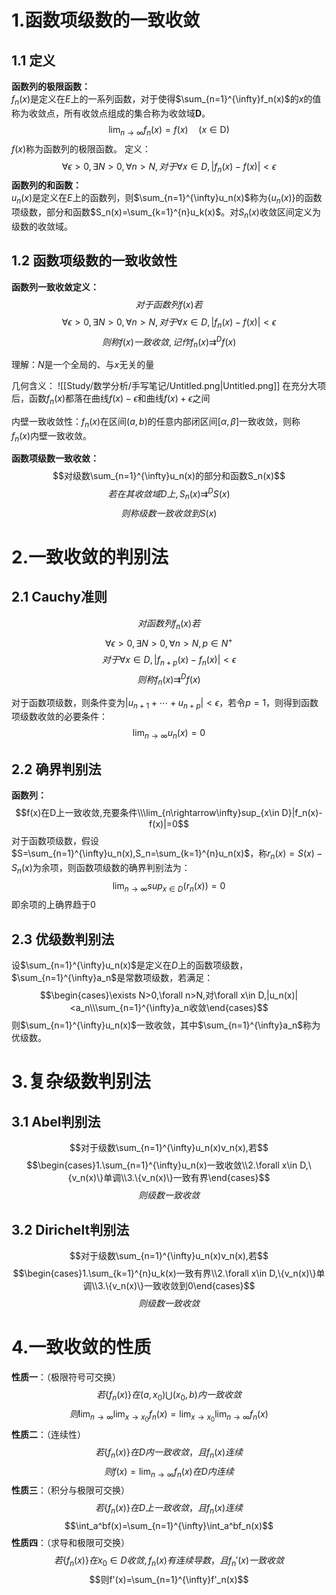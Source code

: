 # 1.函数项级数的一致收敛
## 1.1 定义
**函数列的极限函数：**  
$f_n(x)$﻿是定义在$E$﻿上的一系列函数，对于使得$\sum_{n=1}^{\infty}f_n(x)$﻿的$x$﻿的值称为收敛点，所有收敛点组成的集合称为收敛域$\mathbf{D}$﻿。
$$\lim_{n\rightarrow\infty}f_n(x)=f(x)\quad(x\in \mathrm{D})$$
$f(x)$﻿称为函数列的极限函数。
定义：
$$\forall\epsilon>0,\exists N>0,\forall n>N,对于\forall x\in D,|f_n(x)-f(x)|<\epsilon$$
**函数列的和函数：**  
$u_n(x)$﻿是定义在$E$﻿上的函数列，则$\sum_{n=1}^{\infty}u_n(x)$﻿称为$\{u_n(x)\}$﻿的函数项级数，部分和函数$S_n(x)=\sum_{k=1}^{n}u_k(x)$﻿。对$S_n(x)$﻿收敛区间定义为级数的收敛域。
## 1.2 函数项级数的一致收敛性
**函数列一致收敛定义：**
$$对于函数列f(x)若$$$$\forall\epsilon>0,\exists N>0,\forall n>N,对于\forall x\in D,|f_n(x)-f(x)|<\epsilon$$$$则称f(x)一致收敛,记作f_n(x)\rightrightarrows^ Df(x)$$

理解：$N$﻿是一个全局的、与$x$﻿无关的量

几何含义：
![[Study/数学分析/手写笔记/Untitled.png|Untitled.png]]
在充分大项后，函数$f_n(x)$﻿都落在曲线$f(x)-\epsilon$﻿和曲线$f(x)+\epsilon$﻿之间

内壁一致收敛性：$f_n(x)$﻿在区间$(a,b)$﻿的任意内部闭区间$[\alpha,\beta]$﻿一致收敛，则称$f_n(x)$﻿内壁一致收敛。

**函数项级数一致收敛：**
$$对级数\sum_{n=1}^{\infty}u_n(x)的部分和函数S_n(x)$$$$若在其收敛域D上,S_n(x)\rightrightarrows^DS(x)$$$$则称级数一致收敛到S(x)$$

# 2.一致收敛的判别法
## 2.1 Cauchy准则
$$对函数列f_n(x)若$$$$\forall\epsilon>0,\exists N>0,\forall n>N,p\in N^+$$$$对于\forall x\in D,|f_{n+p}(x)-f_n(x)|<\epsilon$$$$则称f_n(x)\rightrightarrows^Df(x)$$

对于函数项级数，则条件变为$|u_{n+1}+\cdots+u_{n+p}|<\epsilon$﻿，若令$p=1$﻿，则得到函数项级数收敛的必要条件：
$$\lim_{n\rightarrow\infty}u_n(x)=0$$

## 2.2 确界判别法
**函数列：**
$$f(x)在D上一致收敛,充要条件\\\lim_{n\rightarrow\infty}sup_{x\in D}|f_n(x)-f(x)|=0$$
对于函数项级数，假设$S=\sum_{n=1}^{\infty}u_n(x),S_n=\sum_{k=1}^{n}u_n(x)$﻿，称$r_n(x)=S(x)-S_n(x)$﻿为余项，则函数项级数的确界判别法为：
$$\lim_{n\rightarrow\infty}sup_{x\in D}(r_n(x))=0$$
即余项的上确界趋于0
## 2.3 优级数判别法
设$\sum_{n=1}^{\infty}u_n(x)$﻿是定义在$D$﻿上的函数项级数，$\sum_{n=1}^{\infty}a_n$﻿是常数项级数，若满足：
$$\begin{cases}\exists N>0,\forall n>N,对\forall x\in D,|u_n(x)|<a_n\\\sum_{n=1}^{\infty}a_n收敛\end{cases}$$
则$\sum_{n=1}^{\infty}u_n(x)$﻿一致收敛，其中$\sum_{n=1}^{\infty}a_n$﻿称为优级数。
# 3.复杂级数判别法
## 3.1 Abel判别法
$$对于级数\sum_{n=1}^{\infty}u_n(x)v_n(x),若$$$$\begin{cases}1.\sum_{n=1}^{\infty}u_n(x)一致收敛\\2.\forall x\in D,\{v_n(x)\}单调\\3.\{v_n(x)\}一致有界\end{cases}$$$$则级数一致收敛$$
## 3.2 Dirichelt判别法
$$对于级数\sum_{n=1}^{\infty}u_n(x)v_n(x),若$$$$\begin{cases}1.\sum_{k=1}^{n}u_k(x)一致有界\\2.\forall x\in D,\{v_n(x)\}单调\\3.\{v_n(x)\}一致收敛到0\end{cases}$$$$则级数一致收敛$$
# 4.一致收敛的性质
**性质一**：（极限符号可交换）
$$若\{f_n(x)\}在(a,x_0)\bigcup(x_0,b)内一致收敛$$$$则\lim_{n\rightarrow\infty} \lim_{x\rightarrow x_0}f_n(x) =\lim_{x\rightarrow x_0}\lim_{n\rightarrow \infty}f_n(x)$$
**性质二**：（连续性）
$$若\{f_n(x)\}在D内一致收敛，且f_n(x)连续$$$$则f(x)=\lim_{n\rightarrow\infty}f_n(x)在D内连续$$
**性质三**：（积分与极限可交换）
$$若\{f_n(x)\}在D上一致收敛，且f_n(x)连续$$$$\int_a^bf(x)=\sum_{n=1}^{\infty}\int_a^bf_n(x)$$
**性质四**：（求导和极限可交换）
$$若\{f_n(x)\}在x_0\in D收敛,f_n(x)有连续导数，且f_n'(x)一致收敛$$$$则f'(x)=\sum_{n=1}^{\infty}f'_n(x)$$